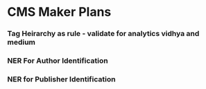 # CMS Maker Plans
### Tag Heirarchy as rule - validate for analytics vidhya and medium
### NER For Author Identification
### NER for Publisher Identification
 